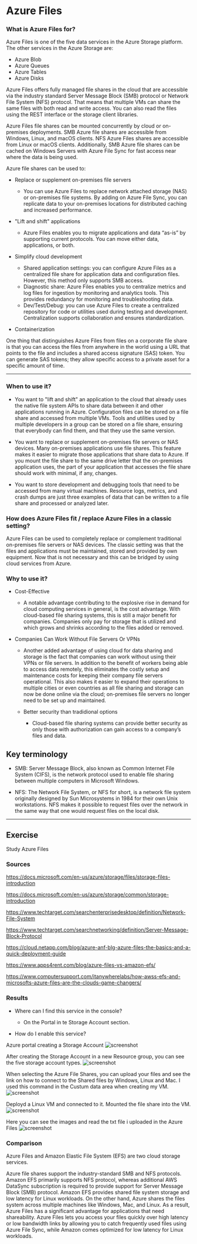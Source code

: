 # Azure Files

### What is Azure Files for?


Azure Files is one of the five data services in the Azure Storage platform.
The other services in the Azure Storage are:
- Azure Blob
- Azure Queues
- Azure Tables
- Azure Disks


Azure Files offers fully managed file shares in the cloud that are accessible via the industry standard Server Message Block (SMB) protocol or Network File System (NFS) protocol.
That means that multiple VMs can share the same files with both read and write access. You can also read the files using the REST interface or the storage client libraries.

 Azure Files file shares can be mounted concurrently by cloud or on-premises deployments. SMB Azure file shares are accessible from Windows, Linux, and macOS clients. NFS Azure Files shares are accessible from Linux or macOS clients. Additionally, SMB Azure file shares can be cached on Windows Servers with Azure File Sync for fast access near where the data is being used.

Azure file shares can be used to:

- Replace or supplement on-premises file servers
  - You can use Azure Files to replace network attached storage (NAS) or on-premises file systems. By adding on Azure File Sync, you can replicate data to your on-premises locations for distributed caching and increased performance.

- "Lift and shift" applications
  - Azure Files enables you to migrate applications and data “as-is” by supporting current protocols. You can move either data, applications, or both.

- Simplify cloud development
  - Shared application settings: you can configure Azure Files as a centralized file share for application data and configuration files. However, this method only supports SMB access.
  - Diagnostic share: Azure Files enables you to centralize metrics and log files for ingestion by monitoring and analytics tools. This provides redundancy for monitoring and troubleshooting data.
  - Dev/Test/Debug: you can use Azure Files to create a centralized repository for code or utilities used during testing and development. Centralization supports collaboration and ensures standardization.

- Containerization



One thing that distinguishes Azure Files from files on a corporate file share is that you can access the files from anywhere in the world using a URL that points to the file and includes a shared access signature (SAS) token. You can generate SAS tokens; they allow specific access to a private asset for a specific amount of time.

---

### When to use it?

- You want to "lift and shift" an application to the cloud that already uses the native file system APIs to share data between it and other applications running in Azure. Configuration files can be stored on a file share and accessed from multiple VMs. Tools and utilities used by multiple developers in a group can be stored on a file share, ensuring that everybody can find them, and that they use the same version.

 - You want to replace or supplement on-premises file servers or NAS devices. Many on-premises applications use file shares. This feature makes it easier to migrate those applications that share data to Azure. If you mount the file share to the same drive letter that the on-premises application uses, the part of your application that accesses the file share should work with minimal, if any, changes.

- You want to store development and debugging tools that need to be accessed from many virtual machines. Resource logs, metrics, and crash dumps are just three examples of data that can be written to a file share and processed or analyzed later.

### How does Azure Files fit / replace Azure Files in a classic setting?

Azure Files can be used to completely replace or complement traditional on-premises file servers or NAS devices. The classic setting was that the files and applications must be maintained, stored and provided by own equipment. Now that is not necessary and this can be bridged by using cloud services from Azure.


### Why to use it?

- Cost-Effective 
  - A notable advantage contributing to the explosive rise in demand for cloud computing services in general, is the cost advantage. With cloud-based file sharing systems, this is still a major benefit for companies.  Companies only pay for storage that is utilized and which grows and shrinks according to the files added or removed.

- Companies Can Work Without File Servers Or VPNs
  - Another added advantage of using cloud for data sharing and storage is the fact that companies can work without using their VPNs or file servers. In addition to the benefit of workers being able to access data remotely, this eliminates the costly setup and maintenance costs for keeping their company file servers operational. This also makes it easier to expand their operations to multiple cities or even countries as all file sharing and storage can now be done online via the cloud; on-premises file servers no longer need to be set up and maintained.

  - Better security than tradidional options
    - Cloud-based file sharing systems can provide better security as only those with authorization can gain access to a company’s files and data.




## Key terminology

- SMB: Server Message Block, also known as Common Internet File System (CIFS), is the network protocol used to enable file sharing between multiple computers in Microsoft Windows.

- NFS: The Network File System, or NFS for short, is a network file system originally designed by Sun Microsystems in 1984 for their own Unix workstations. NFS makes it possible to request files over the network in the same way that one would request files on the local disk.

---

## Exercise

Study Azure Files

### Sources

https://docs.microsoft.com/en-us/azure/storage/files/storage-files-introduction

https://docs.microsoft.com/en-us/azure/storage/common/storage-introduction

https://www.techtarget.com/searchenterprisedesktop/definition/Network-File-System

https://www.techtarget.com/searchnetworking/definition/Server-Message-Block-Protocol

https://cloud.netapp.com/blog/azure-anf-blg-azure-files-the-basics-and-a-quick-deployment-guide

https://www.apps4rent.com/blog/azure-files-vs-amazon-efs/

https://www.computersupport.com/itanywherelabs/how-awss-efs-and-microsofts-azure-files-are-the-clouds-game-changers/


### Results

- Where can I find this service in the console?
  - On the Portal in te Storage Account section.

- How do I enable this service?

Azure portal creating a Storage Account
![screenshot](../00_includes/azureweek2/az00134.png)

After creating the Storage Account in a new Resource group, you can see the five storage account types.
![screenshot](../00_includes/azureweek2/az0134.png)

When selecting the Azure File Shares, you can upload your files and see the link on how to connect to the Shared files by Windows, Linux and Mac.
I used this command in the Custum data area when creating my VM.
![screenshot](../00_includes/azureweek2/az0101.png)



Deployd a Linux VM and connected to it.
Mounted the file share into the VM.
![screenshot](../00_includes/azureweek2/az0002.png)

Here you can see the images and read the txt file i uploaded in the Azure Files
![screenshot](../00_includes/azureweek2/az0001.png)





### Comparison


Azure Files and Amazon Elastic File System (EFS) are two cloud storage services.

Azure file shares support the industry-standard SMB and NFS protocols. Amazon EFS primarily supports NFS protocol, whereas additional AWS DataSync subscription is required to provide support for Server Message Block (SMB) protocol. Amazon EFS provides shared file system storage and low latency for Linux workloads. On the other hand, Azure shares the files system across multiple machines like Windows, Mac, and Linux. As a result, Azure Files has a significant advantage for applications that need shareability. Azure Files lets you access your files quickly over high latency or low bandwidth links by allowing you to catch frequently used files using Azure File Sync, while Amazon comes optimized for low latency for Linux workloads.